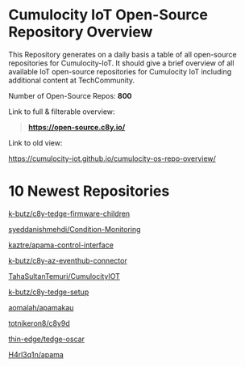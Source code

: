 
Cumulocity IoT Open-Source Repository Overview
==============================================


This Repository generates on a daily basis a table of all open-source repositories for Cumulocity-IoT. It should give a brief overview of all available IoT open-source repositories for Cumulocity IoT including additional content at TechCommunity.

Number of Open-Source Repos: **800**



Link to full & filterable overview:

>**https://open-source.c8y.io/**



Link to old view:

https://cumulocity-iot.github.io/cumulocity-os-repo-overview/


# 10 Newest Repositories


[k-butz/c8y-tedge-firmware-children](https://github.com/k-butz/c8y-tedge-firmware-children)

[syeddanishmehdi/Condition-Monitoring](https://github.com/syeddanishmehdi/Condition-Monitoring)

[kaztre/apama-control-interface](https://github.com/kaztre/apama-control-interface)

[k-butz/c8y-az-eventhub-connector](https://github.com/k-butz/c8y-az-eventhub-connector)

[TahaSultanTemuri/CumulocityIOT](https://github.com/TahaSultanTemuri/CumulocityIOT)

[k-butz/c8y-tedge-setup](https://github.com/k-butz/c8y-tedge-setup)

[aomalah/apamakau](https://github.com/aomalah/apamakau)

[totnikeron8/c8y9d](https://github.com/totnikeron8/c8y9d)

[thin-edge/tedge-oscar](https://github.com/thin-edge/tedge-oscar)

[H4rl3q1n/apama](https://github.com/H4rl3q1n/apama)